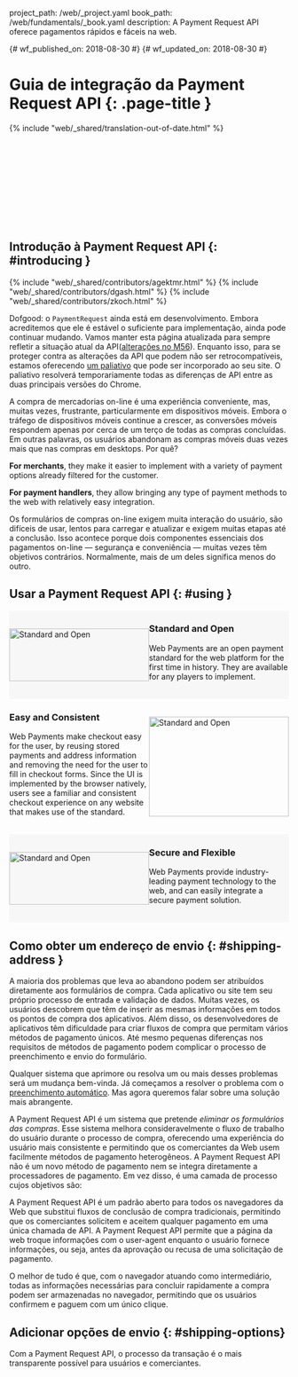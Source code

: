 project_path: /web/_project.yaml book_path: /web/fundamentals/_book.yaml description: A Payment Request API oferece pagamentos rápidos e fáceis na web.

{# wf_published_on: 2018-08-30 #} {# wf_updated_on: 2018-08-30 #}

# Guia de integração da Payment Request API {: .page-title }

{% include "web/_shared/translation-out-of-date.html" %}

<div class="video-wrapper-full-width">
  <iframe class="devsite-embedded-youtube-video" data-video-id="colCcgKoLUM"
          data-autohide="1" data-showinfo="0" frameborder="0" allowfullscreen>
  </iframe>
</div>

## Introdução à Payment Request API {: #introducing }

{% include "web/_shared/contributors/agektmr.html" %} {% include "web/_shared/contributors/dgash.html" %} {% include "web/_shared/contributors/zkoch.html" %}

Dofgood: o `PaymentRequest` ainda está em desenvolvimento. Embora acreditemos que ele é estável o suficiente para implementação, ainda pode continuar mudando. Vamos manter esta página atualizada para sempre refletir a situação atual da API([alterações no M56](https://docs.google.com/document/d/1I8ha1ySrPWhx80EB4CVPmThkD4ILFM017AfOA5gEFg4/edit#)). Enquanto isso, para se proteger contra as alterações da API que podem não ser retrocompatíveis, estamos oferecendo [um paliativo](https://storage.googleapis.com/prshim/v1/payment-shim.js) que pode ser incorporado ao seu site. O paliativo resolverá temporariamente todas as diferenças de API entre as duas principais versões do Chrome.

A compra de mercadorias on-line é uma experiência conveniente, mas, muitas vezes, frustrante, particularmente em dispositivos móveis. Embora o tráfego de dispositivos móveis continue a crescer, as conversões móveis respondem apenas por cerca de um terço de todas as compras concluídas. Em outras palavras, os usuários abandonam as compras móveis duas vezes mais que nas compras em desktops. Por quê?

**For merchants**, they make it easier to implement with a variety of payment options already filtered for the customer.

**For payment handlers**, they allow bringing any type of payment methods to the web with relatively easy integration.

Os formulários de compras on-line exigem muita interação do usuário, são difíceis de usar, lentos para carregar e atualizar e exigem muitas etapas até a conclusão. Isso acontece porque dois componentes essenciais dos pagamentos on-line &mdash; segurança e conveniência &mdash; muitas vezes têm objetivos contrários. Normalmente, mais de um deles significa menos do outro.

## Usar a Payment Request API {: #using }

<section style="display:flex;background-color:#f7f7f7;padding-bottom:32px;">
  <div style="min-width:50%;padding-top:32px;">
    <img src="images/overview/standard-open.png" width="100%" alt="Standard and Open" title="">
  </div>
  <div style="min-width:50%">
    <h3>Standard and Open</h3>
    Web Payments are an open payment standard for the web platform for the first time
    in history. They are available for any players to implement.</div>
</section>

<section style="display:flex;padding-bottom:32px;">
  <div style="min-width:50%">
    <h3>Easy and Consistent</h3>
    Web Payments make checkout easy for the user, by reusing stored 
payments and address information and removing the need for the user to fill in checkout forms. 
Since the UI is implemented by the browser natively, users see a familiar and consistent checkout 
experience on any website that makes use of the standard.</div>
  <div style="min-width:50%;padding-top:32px;">
    <img src="images/overview/easy-consistent.png" width="100%" alt="Standard and Open" title="">
  </div>
</section>

<section style="display:flex;background-color:#f7f7f7;padding-bottom:32px;">
  <div style="min-width:50%;padding-top:32px;">
    <img src="images/overview/secure-flexible.png" width="100%" alt="Standard and Open" title="">
  </div>
  <div style="min-width:50%">
    <h3>Secure and Flexible</h3>
    Web Payments provide industry-leading payment technology to the 
web, and can easily integrate a secure payment solution.</div>
</section>

## Como obter um endereço de envio {: #shipping-address }

A maioria dos problemas que leva ao abandono podem ser atribuídos diretamente aos formulários de compra. Cada aplicativo ou site tem seu próprio processo de entrada e validação de dados. Muitas vezes, os usuários descobrem que têm de inserir as mesmas informações em todos os pontos de compra dos aplicativos. Além disso, os desenvolvedores de aplicativos têm dificuldade para criar fluxos de compra que permitam vários métodos de pagamento únicos. Até mesmo pequenas diferenças nos requisitos de métodos de pagamento podem complicar o processo de preenchimento e envio do formulário.

Qualquer sistema que aprimore ou resolva um ou mais desses problemas será um mudança bem-vinda. Já começamos a resolver o problema com o [preenchimento automático](/web/updates/2015/06/checkout-faster-with-autofill). Mas agora queremos falar sobre uma solução mais abrangente.

A Payment Request API é um sistema que pretende *eliminar os formulários das compras*. Esse sistema melhora consideravelmente o fluxo de trabalho do usuário durante o processo de compra, oferecendo uma experiência do usuário mais consistente e permitindo que os comerciantes da Web usem facilmente métodos de pagamento heterogêneos. A Payment Request API não é um novo método de pagamento nem se integra diretamente a processadores de pagamento. Em vez disso, é uma camada de processo cujos objetivos são:

A Payment Request API é um padrão aberto para todos os navegadores da Web que substitui fluxos de conclusão de compra tradicionais, permitindo que os comerciantes solicitem e aceitem qualquer pagamento em uma única chamada de API. A Payment Request API permite que a página da web troque informações com o user-agent enquanto o usuário fornece informações, ou seja, antes da aprovação ou recusa de uma solicitação de pagamento.

O melhor de tudo é que, com o navegador atuando como intermediário, todas as informações necessárias para concluir rapidamente a compra podem ser armazenadas no navegador, permitindo que os usuários confirmem e paguem com um único clique.

## Adicionar opções de envio {: #shipping-options}

Com a Payment Request API, o processo da transação é o mais transparente possível para usuários e comerciantes.